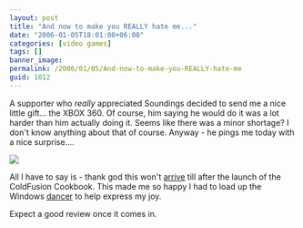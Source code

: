 ```yaml
---
layout: post
title: "And now to make you REALLY hate me..."
date: "2006-01-05T18:01:00+06:00"
categories: [video games]
tags: []
banner_image: 
permalink: /2006/01/05/And-now-to-make-you-REALLY-hate-me
guid: 1012
---
```


A supporter who <i>really</i> appreciated Soundings decided to send me a nice little gift... the XBOX 360. Of course, him saying he would do it was a lot harder than him actually doing it. Seems like there was a minor shortage? I don't know anything about that of course. Anyway - he pings me today with a nice surprise....
<!--more-->
<img src="http://ray.camdenfamily.com/images/xbox360.jpg">

All I have to say is - thank god this won't <a href="http://wwwapps.ups.com/WebTracking/processInputRequest?HTMLVersion=5.0&loc=en_US&Requester=UPSHome&tracknum=1ZV970960384472198&AgreeToTermsAndConditions=yes&ignore=&track.x=27&track.y=12">arrive</a> till after the launch of the ColdFusion Cookbook. This made me so happy I had to load up the Windows <a href="http://ray.camdenfamily.com/index.cfm?mode=entry&entry=15D2593C-D0B5-222B-DB8D277EFEF0FCBB">dancer</a> to help express my joy. 

Expect a good review once it comes in.